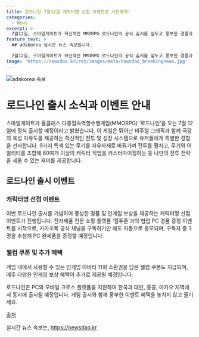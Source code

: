 ```yaml
---
title: 로드나인 7월12일 캐릭터명 선점 이벤트로 사전예약!
categories:
  - News
excerpt: >
  7월12일, 스마일게이트가 혁신적인 MMORPG 로드나인의 공식 출시를 앞두고 풍부한 경품과 보상을 제공하는 이벤트를 시작한다. 이 게임은 뛰어난 비주얼 그래픽과 함께 극강의 육성 자유도를 제공하며, 9가지 특색 있는 무기를 활용하여 전투를 펼치고, 60여개 이상의 캐릭터 직업을 커스터마이징 할 수 있는 등 다채로운 재미를 제공한다. 컴퓨존과의 협업 PC 경품 증정 이벤트와 인게임 보상 혜택이 동시에 제공되며, PC와 모바일 크로스 플랫폼을 지원한다. (150자)
feature_text: >
  ## adskorea 실시간 뉴스 속보입니다.

  7월12일, 스마일게이트가 혁신적인 MMORPG 로드나인의 공식 출시를 앞두고 풍부한 경품과 보상을 제공하는 이벤트를 시작한다. 이 게임은 뛰어난 비주얼 그래픽과 함께 극강의 육성 자유도를 제공하며, 9가지 특색 있는 무기를 활용하여 전투를 펼치고, 60여개 이상의 캐릭터 직업을 커스터마이징 할 수 있는 등 다채로운 재미를 제공한다. 컴퓨존과의 협업 PC 경품 증정 이벤트와 인게임 보상 혜택이 동시에 제공되며, PC와 모바일 크로스 플랫폼을 지원한다. (150자)
image: 'https://newsdao.kr/res/images/meta/newsdao_breakingnews.jpg'
---
```


<p><img src="https://newsdao.kr/res/images/meta/newsdao_breakingnews.jpg" alt="adskorea 속보" /></p>

<h1>로드나인 출시 소식과 이벤트 안내</h1>

<p>스마일게이트가 올클래스 다중접속역할수행게임(MMORPG) ‘로드나인’을 오는 7월 12일에 정식 출시할 예정이라고 밝혔습니다. 이 게임은 뛰어난 비주얼 그래픽과 함께 극강의 육성 자유도를 제공하는 혁신적인 전투 및 성장 시스템으로 유저들에게 특별한 경험을 선사합니다. 9가지 특색 있는 무기를 자유자재로 바꿔가며 전투를 펼치고, 무기와 어빌리티를 조합해 60여개 이상의 캐릭터 직업을 커스터마이징하는 등 나만의 전투 전략을 세울 수 있는 재미를 제공합니다.</p>

<h2>로드나인 출시 이벤트</h2>

<h3>캐릭터명 선점 이벤트</h3>

<p>이번 로드나인 출시를 기념하여 풍성한 경품 및 인게임 보상을 제공하는 캐릭터명 선점 이벤트가 진행됩니다. 전자제품 전문 쇼핑 플랫폼 ‘컴퓨존’과의 협업 PC 경품 증정 이벤트를 시작으로, 카카오톡 공식 채널을 구독하기만 해도 자동으로 응모되며, 구독자 중 3명을 추첨해 PC 완제품을 증정할 예정입니다.</p>

<h3>웰컴 쿠폰 및 추가 혜택</h3>

<p>게임 내에서 사용할 수 있는 인게임 아바타 11회 소환권을 담은 웰컴 쿠폰도 지급되며, 매주 다양한 인게임 보상 혜택이 추가로 제공될 예정입니다.</p>

<p>로드나인은 PC와 모바일 크로스 플랫폼을 지원하여 한국과 대만, 홍콩, 마카오 지역에서 동시에 출시될 예정입니다. 게임 출시와 함께 풍부한 이벤트 혜택을 놓치지 않고 즐기세요.</p>

<p data-ke-size="size16"><a href="https://sports.news.naver.com/news.nhn?oid=442&aid=0000146084">출처</a></p>
실시간 뉴스 속보는, <a href="https://newsdao.kr" rel="dofollow">https://newsdao.kr</a>


